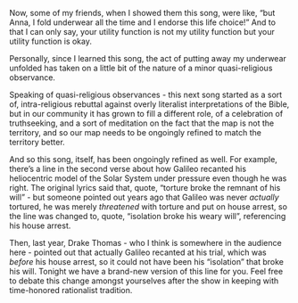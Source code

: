 Now, some of my friends, when I showed them this song, were like, “but Anna, I fold underwear all the time and I endorse this life choice!” And to that I can only say, your utility function is not my utility function but your utility function is okay.

Personally, since I learned this song, the act of putting away my underwear unfolded has taken on a little bit of the nature of a minor quasi-religious observance.

Speaking of quasi-religious observances - this next song started as a sort of, intra-religious rebuttal against overly literalist interpretations of the Bible, but in our community it has grown to fill a different role, of a celebration of truthseeking, and a sort of meditation on the fact that the map is not the territory, and so our map needs to be ongoingly refined to match the territory better.

And so this song, itself, has been ongoingly refined as well. For example, there’s a line in the second verse about how Galileo recanted his heliocentric model of the Solar System under pressure even though he was right. The original lyrics said that, quote, “torture broke the remnant of his will” - but someone pointed out years ago that Galileo was never _actually_ tortured, he was merely _threatened_ with torture and put on house arrest, so the line was changed to, quote, “isolation broke his weary will”, referencing his house arrest.

Then, last year, Drake Thomas - who I think is somewhere in the audience here - pointed out that actually Galileo recanted at his trial, which was _before_ his house arrest, so it could not have been his “isolation” that broke his will. Tonight we have a brand-new version of this line for you. Feel free to debate this change amongst yourselves after the show in keeping with time-honored rationalist tradition.